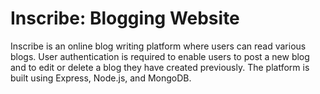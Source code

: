 # Inscribe: Blogging Website
Inscribe is an online blog writing platform where users can read various blogs. User authentication is required to enable users to post a new blog and to edit or delete a blog they have created previously. The platform is built using Express, Node.js, and MongoDB.
